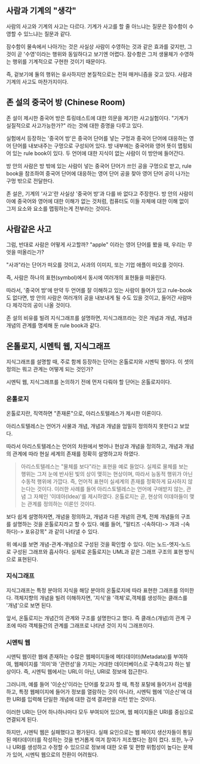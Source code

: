 ## 사람과 기계의 "생각"

사람의 사고와 기계의 사고는 다르다. 기계가 사고를 할 줄 아느냐는 질문은 잠수함이 수영할 수 있느냐는 질문과 같다.

잠수함이 물속에서 나아가는 것은 사실상 사람이 수영하는 것과 같은 효과를 갖지만, 그것이 곧 '수영'이라는 행위와 동일하다고 보기엔 어렵다. 잠수함은 그저 생물체가 수영하는 행위를 기계적으로 구현한 것이기 때문이다.

즉, 겉보기에 둘의 행위는 유사하지만 본질적으로는 전혀 매커니즘을 갖고 있다. 사람과 기계의 사고도 마찬가지이다.


## 존 설의 중국어 방 (Chinese Room)

존 설이 제시한 중국어 방은 튜링테스트에 대한 의문을 제기한 사고실험이다. "기계가 실질적으로 사고가능한가?" 라는 것에 대한 증명을 다루고 있다.

실험에서 등장하는 '중국어 방'은 중국어 단어를 넣는 구멍과 중국어 단어에 대응하는 영어 단어를 내보내주는 구멍으로 구성되어 있다. 방 내부에는 중국어와 영어 뜻이 맵핑되어 있는 rule book이 있다. 두 언어에 대한 지식이 없는 사람이 이 방안에 들어간다.

방 안의 사람은 방 밖에 있는 사람이 넣는 중국어 단어가 쓰인 공을 구멍으로 받고, rule book을 참조하여 중국어 단어에 대응하는 영어 단어 공을 찾아 영어 단어 공이 나가는 구멍 밖으로 전달한다.

존 설은, 기계의 '사고'란 사실상 '중국어 방'과 다를 바 없다고 주장한다. 방 안의 사람이 아예 중국어와 영어에 대한 이해가 없는 것처럼, 컴퓨터도 이들 자체에 대한 이해 없이 그저 요소와 요소를 맵핑하는게 전부라는 것이다.


## 사람같은 사고

그럼, 반대로 사람은 어떻게 사고할까? "apple" 이라는 영어 단어를 봤을 때, 우리는 무엇을 떠올리는가? 

"사과"라는 단어가 떠오를 것이고, 사과의 이미지, 또는 기업 애플이 떠오를 것이다. 

즉, 사람은 하나의 표현(symbol)에서 동시에 여러개의 표현들을 떠올린다. 

따라서, '중국어 방'에 만약 두 언어를 잘 이해하고 있는 사람이 들어가 있고 rule-book도 없다면, 방 안의 사람은 여러개의 공을 내보내게 될 수도 있을 것이고, 들어간 사람마다 제각각의 공이 나올 것이다.

존 설의 비유를 빌려 지식그래프를 설명하면, 지식그래프라는 것은 개념과 개념, 개념과 개념의 관계를 명세해 둔 rule book과 같다.


## 온톨로지, 시멘틱 웹, 지식그래프

지식그래프를 설명할 때, 주로 함께 등장하는 단어는 온톨로지와 시멘틱 웹이다. 이 셋의 정의는 뭐고 관계는 어떻게 되는 것인가?

시멘틱 웹, 지식그래프를 논의하기 전에 먼저 다뤄야 할 단어는 온톨로지이다.


### 온톨로지

온톨로지란, 직역하면 "존재론"으로, 아리스토텔레스가 제시한 이론이다. 

아리스토텔레스는 언어가 사물과 개념, 개념과 개념을 엄밀히 정의하지 못한다고 보았다. 

따라서 아리스토텔레스는 언어의 차원에서 벗어나 현상과 개념을 정의하고, 개념과 개념의 관계에 따라 현실 세계의 존재를 정확히 설명하고자 하였다.

> 아리스토텔레스는 "물체를 보다"라는 표현을 예로 들었다. 실제로 물체를 보는 행위는 그저 눈에 반사된 빛의 상이 맺히는 현상이며, 따라서 능동적 행위가 아닌 수동적 행위에 가깝다. 즉, 언어적 표현이 실세계의 존재를 정확하게 묘사하지 않는다는 것이다.  이러한 사례를 들어 아리스토텔레스는 언어에 구애받지 않는, 관념 그 자체인 '이데아(Idea)'를 제시하였다. 온톨로지는 곧, 현상의 이데아들이 맺는 관계를 정의하는 이론인 것이다.

보다 쉽게 설명하자면, 개념을 정의하고, 개념과 다른 개념의 관계, 전체 개념들의 구조를 설명하는 것을 온톨로지라고 할 수 있다. 예를 들어, "말티즈 -(속하다)-> 개과 -(속하다)-> 포유강목" 과 같이 나타낼 수 있다. 

위 예시를 보면 개념-관계-개념으로 구성된 것을 확인할 수 있다. 이는 노드-엣지-노드로 구성된 그래프와 흡사하다. 실제로 온톨로지는 UML과 같은 그래프 구조의 표현 방식으로 표현된다.


### 지식그래프

지식그래프는 특정 분야의 지식을 해당 분야의 온톨로지에 따라 표현한 그래프를 의미한다. 객체지향의 개념을 빌려 이해하자면, '지식'을 '객체'로,객체를 생성하는 클래스를 '개념'으로 보면 된다. 

앞서, 온톨로지는 개념간의 관계와 구조를 설명한다고 했다. 즉 클래스(개념)의 관계 구조에 따라 객체들간의 관계를 그래프로 나타낸 것이 지식 그래프이다.



### 시멘틱 웹

시맨틱 웹이란 웹에 존재하는 수많은 웹페이지들에 메타데이터(Metadata)를 부여하여, 웹페이지를 '의미'와 '관련성'을 가지는 거대한 데이터베이스로 구축하고자 하는 발상이다. 즉, 시멘틱 웹에서는 URL이 아닌, URI로 정보에 접근한다. 

그러니까, 예를 들어 '이순신'이라는 단어를 찾고자 할 때, 특정 포탈에 들어가서 검색을 하고, 특정 웹페이지에 들어가 정보를 열람하는 것이 아니라, 시멘틱 웹에 '이순신'에 대한 URI를 입력해 단일한 개념에 대한 검색 결과만을 리턴 받는 것이다.

이러한 URI는 단어 하나하나마다 모두 부여되어 있으며, 웹 페이지들은 URI를 중심으로 연결되게 된다. 

하지만, 시멘틱 웹은 실패했다고 평가된다. 실패 요인으로는 웹 페이지 생산자들이 통일된 메타데이터를 작성하는 것을 번거롭게 여겨 참여가 저조했다는 점이 컸다. 또한, 누구나 URI를 생성하고 수정할 수 있으므로 정보에 대한 오류 및 편향 위험성이 높다는 문제가 있어, 시멘틱 웹으로의 전환이 어려웠다.


